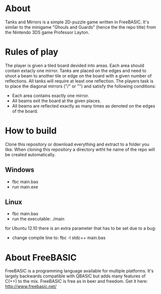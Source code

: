 # About
Tanks and Mirrors is a simple 2D-puzzle game written in FreeBASIC. It's similar to the minigame "Ghouls and Guards" (hence the the repo title) from the Nintendo 3DS game Professor Layton.

# Rules of play
The player is given a tiled board devided into areas. Each area should contain extacly one mirror. Tanks are placed on the edges and need to shoot a beam to another tile or edge on the board with a given number of reflections. All tanks will require at least one reflection. The players task is to place the diagonal mirrors ("/" or "\") and satisfy the following conditions:

* Each area contains exactly one mirror.
* All beams exit the board at the given places.
* All beams are reflected exactly as many times as denoted on the edges of the board.

# How to build
Clone this repository or download everything and extract to a folder you like. When cloning this repository a directory witht he name of the repo will be created automatically.

## Windows

* fbc main.bas
* run main.exe
	
## Linux

* fbc main.bas
* run the executable: ./main

for Ubuntu 12.10 there is an extra parameter that has to be set due to a bug:

* change compile line to: fbc -l stdc++ main.bas

# About FreeBASIC
FreeBASIC is a programming language available for multiple platforms. It's largely backwards compatible with QBASIC but adds many features of C(++) to the mix. FreeBASIC is free as in beer and freedom. Get it here: http://www.freebasic.net/
